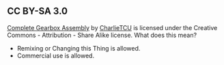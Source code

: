 CC BY-SA 3.0
------------
    
[Complete Gearbox Assembly](https://www.thingiverse.com/thing:180205) by [CharlieTCU](https://www.thingiverse.com/CharlieTCU) is licensed under the Creative Commons - Attribution - Share Alike license.
What does this mean?

* Remixing or Changing this Thing is allowed.
* Commercial use is allowed.
